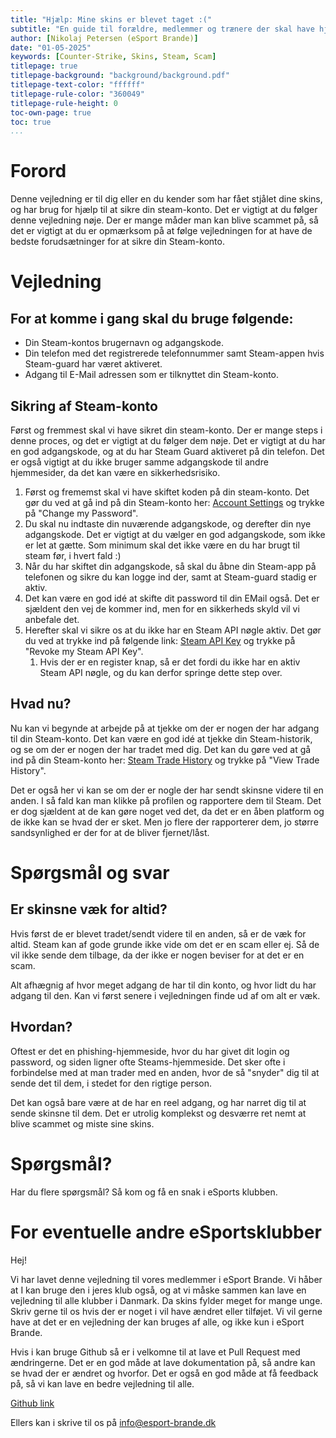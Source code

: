 ```yaml
---
title: "Hjælp: Mine skins er blevet taget :("
subtitle: "En guide til forældre, medlemmer og trænere der skal have hjælp efter man er blevet scammet i forbindelse med skins i Counter-Strike"
author: [Nikolaj Petersen (eSport Brande)]
date: "01-05-2025"
keywords: [Counter-Strike, Skins, Steam, Scam]
titlepage: true
titlepage-background: "background/background.pdf"
titlepage-text-color: "ffffff"
titlepage-rule-color: "360049"
titlepage-rule-height: 0
toc-own-page: true
toc: true
...
```

# Forord
Denne vejledning er til dig eller en du kender som har fået stjålet dine skins, og har brug for hjælp til at sikre din steam-konto. Det er vigtigt at du følger denne vejledning nøje. Der er mange måder man kan blive scammet på, så det er vigtigt at du er opmærksom på at følge vejledningen for at have de bedste forudsætninger for at sikre din Steam-konto.

# Vejledning
## For at komme i gang skal du bruge følgende:
- Din Steam-kontos brugernavn og adgangskode.
- Din telefon med det registrerede telefonnummer samt Steam-appen hvis Steam-guard har været aktiveret.
- Adgang til E-Mail adressen som er tilknyttet din Steam-konto.
  
## Sikring af Steam-konto
Først og fremmest skal vi have sikret din steam-konto. Der er mange steps i denne proces, og det er vigtigt at du følger dem nøje. Det er vigtigt at du har en god adgangskode, og at du har Steam Guard aktiveret på din telefon. Det er også vigtigt at du ikke bruger samme adgangskode til andre hjemmesider, da det kan være en sikkerhedsrisiko.

1. Først og frememst skal vi have skiftet koden på din steam-konto. Det gør du ved at gå ind på din Steam-konto her: [Account Settings](https://store.steampowered.com/account/) og trykke på "Change my Password".
2. Du skal nu indtaste din nuværende adgangskode, og derefter din nye adgangskode. Det er vigtigt at du vælger en god adgangskode, som ikke er let at gætte. Som minimum skal det ikke være en du har brugt til steam før, i hvert fald :)
3. Når du har skiftet din adgangskode, så skal du åbne din Steam-app på telefonen og sikre du kan logge ind der, samt at Steam-guard stadig er aktiv.
4. Det kan være en god idé at skifte dit password til din EMail også. Det er sjældent den vej de kommer ind, men for en sikkerheds skyld vil vi anbefale det.
5. Herefter skal vi sikre os at du ikke har en Steam API nøgle aktiv. Det gør du ved at trykke ind på følgende link: [Steam API Key](https://steamcommunity.com/dev/apikey) og trykke på "Revoke my Steam API Key".
   1. Hvis der er en register knap, så er det fordi du ikke har en aktiv Steam API nøgle, og du kan derfor springe dette step over.

## Hvad nu?
Nu kan vi begynde at arbejde på at tjekke om der er nogen der har adgang til din Steam-konto. Det kan være en god idé at tjekke din Steam-historik, og se om der er nogen der har tradet med dig. Det kan du gøre ved at gå ind på din Steam-konto her: [Steam Trade History](https://steamcommunity.com/my/tradeoffers/sent) og trykke på "View Trade History".

Det er også her vi kan se om der er nogle der har sendt skinsne videre til en anden. I så fald kan man klikke på profilen og rapportere dem til Steam. Det er dog sjældent at de kan gøre noget ved det, da det er en åben platform og de ikke kan se hvad der er sket. Men jo flere der rapporterer dem, jo større sandsynlighed er der for at de bliver fjernet/låst.

# Spørgsmål og svar
## Er skinsne væk for altid?
Hvis først de er blevet tradet/sendt videre til en anden, så er de væk for altid. Steam kan af gode grunde ikke vide om det er en scam eller ej. Så de vil ikke sende dem tilbage, da der ikke er nogen beviser for at det er en scam.

Alt afhægnig af hvor meget adgang de har til din konto, og hvor lidt du har adgang til den. Kan vi først senere i vejledningen finde ud af om alt er væk.

## Hvordan?
Oftest er det en phishing-hjemmeside, hvor du har givet dit login og password, og siden ligner ofte Steams-hjemmeside. Det sker ofte i forbindelse med at man trader med en anden, hvor de så "snyder" dig til at sende det til dem, i stedet for den rigtige person.

Det kan også bare være at de har en reel adgang, og har narret dig til at sende skinsne til dem. Det er utrolig komplekst og desværre ret nemt at blive scammet og miste sine skins.

# Spørgsmål?
Har du flere spørgsmål? Så kom og få en snak i eSports klubben.

# For eventuelle andre eSportsklubber
Hej!

Vi har lavet denne vejledning til vores medlemmer i eSport Brande. Vi håber at I kan bruge den i jeres klub også, og at vi måske sammen kan lave en vejledning til alle klubber i Danmark. Da skins fylder meget for mange unge. Skriv gerne til os hvis der er noget i vil have ændret eller tilføjet. Vi vil gerne have at det er en vejledning der kan bruges af alle, og ikke kun i eSport Brande.

Hvis i kan bruge Github så er i velkomne til at lave et Pull Request med ændringerne. Det er en god måde at lave dokumentation på, så andre kan se hvad der er ændret og hvorfor. Det er også en god måde at få feedback på, så vi kan lave en bedre vejledning til alle.

[Github link](https://github.com/eSportBrande/docs)

Ellers kan i skrive til os på info@esport-brande.dk
